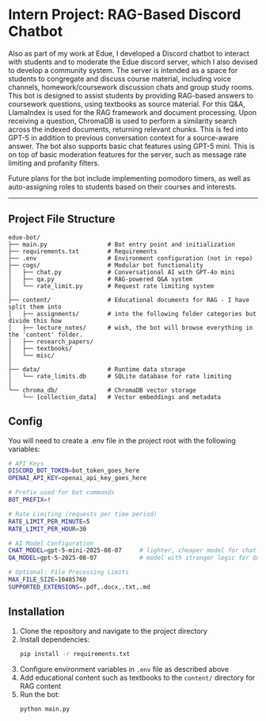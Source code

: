 # Intern Project: RAG-Based Discord Chatbot

Also as part of my work at Edue, I developed a Discord chatbot to interact with students and to moderate the Edue discord server, which I also devised to develop a community system. The server is intended as a space for students to congregate and discuss course material, including voice channels, homework/coursework discussion chats and group study rooms. This bot is designed to assist students by providing RAG-based answers to coursework questions, using textbooks as source material. For this Q&A, LlamaIndex is used for the RAG framework and document processing. Upon receiving a question, ChromaDB is used to perform a similarity search across the indexed documents, returning relevant chunks. This is fed into GPT-5 in addition to previous conversation context for a source-aware answer.  The bot also supports basic chat features using GPT-5 mini. This is on top of basic moderation features for the server, such as message rate limiting and profanity filters.

Future plans for the bot include implementing pomodoro timers, as well as auto-assigning roles to students based on their courses and interests.

---

## Project File Structure

```
edue-bot/
├── main.py                 # Bot entry point and initialization
├── requirements.txt        # Requirements
├── .env                    # Environment configuration (not in repo)
├── cogs/                   # Modular bot functionality
│   ├── chat.py             # Conversational AI with GPT-4o mini
│   ├── qa.py               # RAG-powered Q&A system
│   └── rate_limit.py       # Request rate limiting system
│
├── content/                # Educational documents for RAG - I have split them into
│   ├── assignments/        # into the following folder categories but divide this how 
│   ├── lecture_notes/      # wish, the bot will browse everything in the 'content' folder.
│   ├── research_papers/    
│   ├── textbooks/          
│   └── misc/               
│
├── data/                   # Runtime data storage
│   └── rate_limits.db      # SQLite database for rate limiting
│
└── chroma_db/              # ChromaDB vector storage
    └── [collection_data]   # Vector embeddings and metadata

```

## Config

You will need to create a .env file in the project root with the following variables:

```bash
# API Keys
DISCORD_BOT_TOKEN=bot_token_goes_here
OPENAI_API_KEY=openai_api_key_goes_here

# Prefix used for bot commands
BOT_PREFIX=!       

# Rate Limiting (requests per time period)
RATE_LIMIT_PER_MINUTE=5
RATE_LIMIT_PER_HOUR=30

# AI Model Configuration
CHAT_MODEL=gpt-5-mini-2025-08-07     # lighter, cheaper model for chat
QA_MODEL=gpt-5-2025-08-07            # model with stronger logic for Q&A

# Optional: File Processing Limits
MAX_FILE_SIZE=10485760
SUPPORTED_EXTENSIONS=.pdf,.docx,.txt,.md
```

## Installation

1. Clone the repository and navigate to the project directory
2. Install dependencies:
   ```bash
   pip install -r requirements.txt
   ```
3. Configure environment variables in `.env` file as described above
4. Add educational content such as textbooks to the `content/` directory for RAG content
5. Run the bot:
   ```bash
   python main.py
   ```
